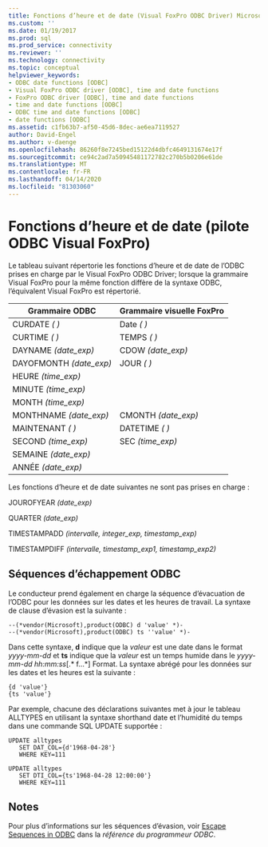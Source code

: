 ```yaml
---
title: Fonctions d’heure et de date (Visual FoxPro ODBC Driver) Microsoft Docs
ms.custom: ''
ms.date: 01/19/2017
ms.prod: sql
ms.prod_service: connectivity
ms.reviewer: ''
ms.technology: connectivity
ms.topic: conceptual
helpviewer_keywords:
- ODBC date functions [ODBC]
- Visual FoxPro ODBC driver [ODBC], time and date functions
- FoxPro ODBC driver [ODBC], time and date functions
- time and date functions [ODBC]
- ODBC time and date functions [ODBC]
- date functions [ODBC]
ms.assetid: c1fb63b7-af50-45d6-8dec-ae6ea7119527
author: David-Engel
ms.author: v-daenge
ms.openlocfilehash: 86260f8e7245bed15122d4dbfc4649131674e17f
ms.sourcegitcommit: ce94c2ad7a50945481172782c270b5b0206e61de
ms.translationtype: MT
ms.contentlocale: fr-FR
ms.lasthandoff: 04/14/2020
ms.locfileid: "81303060"
---
```

# <a name="time-and-date-functions-visual-foxpro-odbc-driver"></a>Fonctions d’heure et de date (pilote ODBC Visual FoxPro)
Le tableau suivant répertorie les fonctions d’heure et de date de l’ODBC prises en charge par le Visual FoxPro ODBC Driver; lorsque la grammaire Visual FoxPro pour la même fonction diffère de la syntaxe ODBC, l’équivalent Visual FoxPro est répertorié.  
  
|Grammaire ODBC|Grammaire visuelle FoxPro|  
|------------------|---------------------------|  
|CURDATE *( )*|Date *( )*|  
|CURTIME *( )*|TEMPS *( )*|  
|DAYNAME *(date_exp)*|CDOW *(date_exp)*|  
|DAYOFMONTH *(date_exp)*|JOUR *( )*|  
|HEURE *(time_exp)*||  
|MINUTE *(time_exp)*||  
|MONTH *(time_exp)*||  
|MONTHNAME *(date_exp)*|CMONTH *(date_exp)*|  
|MAINTENANT *( )*|DATETIME *( )*|  
|SECOND *(time_exp)*|SEC *(time_exp)*|  
|SEMAINE *(date_exp)*||  
|ANNÉE *(date_exp)*||  
  
 Les fonctions d’heure et de date suivantes ne sont pas prises en charge :  
  
 JOUROFYEAR *(date_exp)*  
  
 QUARTER *(date_exp)*  
  
 TIMESTAMPADD *(intervalle, integer_exp, timestamp_exp)*  
  
 TIMESTAMPDIFF *(intervalle, timestamp_exp1, timestamp_exp2)*  
  
## <a name="odbc-escape-sequences"></a>Séquences d’échappement ODBC  
 Le conducteur prend également en charge la séquence d’évacuation de l’ODBC pour les données sur les dates et les heures de travail. La syntaxe de clause d’évasion est la suivante :  
  
```  
--(*vendor(Microsoft),product(ODBC) d 'value' *)-  
--(*vendor(Microsoft),product(ODBC) ts ''value' *)-  
```  
  
 Dans cette syntaxe, **d** indique que la *valeur* est une date dans le format *yyyy-mm-dd* et **ts** indique que la *valeur* est un temps humide dans le *yyyy-mm-dd hh:mm:ss*[.* f...*] Format. La syntaxe abrégé pour les données sur les dates et les heures est la suivante :  
  
```  
{d 'value'}  
{ts 'value'}  
```  
  
 Par exemple, chacune des déclarations suivantes met à jour le tableau ALLTYPES en utilisant la syntaxe shorthand date et l’humidité du temps dans une commande SQL UPDATE supportée :  
  
```  
UPDATE alltypes  
   SET DAT_COL={d'1968-04-28'}  
   WHERE KEY=111  
  
UPDATE alltypes  
   SET DTI_COL={ts'1968-04-28 12:00:00'}  
   WHERE KEY=111  
```  
  
## <a name="remarks"></a>Notes  
 Pour plus d’informations sur les séquences d’évasion, voir [Escape Sequences in ODBC](../../odbc/reference/develop-app/escape-sequences-in-odbc.md) dans la *référence du programmeur ODBC*.
